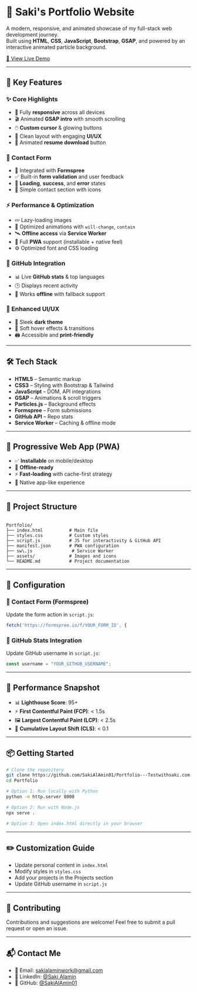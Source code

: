 # 💼 Saki's Portfolio Website

A modern, responsive, and animated showcase of my full-stack web development journey.  
Built using **HTML**, **CSS**, **JavaScript**, **Bootstrap**, **GSAP**, and powered by an interactive animated particle background.

[🔗 View Live Demo](https://github.com/SakiAlAmin01/Portfolio---Testwithsaki.com.git)

</div>

---

## 🚀 Key Features

### ✨ Core Highlights
- 📱 Fully **responsive** across all devices
- 🎬 Animated **GSAP intro** with smooth scrolling
- 🖱️ **Custom cursor** & glowing buttons
- 🧼 Clean layout with engaging **UI/UX**
- 📄 Animated **resume download** button

### 📧 Contact Form
- 🔗 Integrated with **Formspree**
- ✅ Built-in **form validation** and user feedback
- 🔄 **Loading**, **success**, and **error** states
- 📇 Simple contact section with icons

### ⚡ Performance & Optimization
- 💤 Lazy-loading images
- 🧠 Optimized animations with `will-change`, `contain`
- 🛰️ **Offline access** via **Service Worker**
- 🧩 Full **PWA** support (installable + native feel)
- ⚙️ Optimized font and CSS loading

### 🐙 GitHub Integration
- 📊 Live **GitHub stats** & top languages
- 🕒 Displays recent activity
- 🔌 Works **offline** with fallback support

### 🎨 Enhanced UI/UX
- 🌙 Sleek **dark theme**
- 🧩 Soft hover effects & transitions
- 🖨️ Accessible and **print-friendly**

---

## 🛠️ Tech Stack

- **HTML5** – Semantic markup  
- **CSS3** – Styling with Bootstrap & Tailwind  
- **JavaScript** – DOM, API integrations  
- **GSAP** – Animations & scroll triggers  
- **Particles.js** – Background effects  
- **Formspree** – Form submissions  
- **GitHub API** – Repo stats  
- **Service Worker** – Caching & offline mode  

---

## 📱 Progressive Web App (PWA)

- ✅ **Installable** on mobile/desktop  
- 📴 **Offline-ready**  
- ⚡ **Fast-loading** with cache-first strategy  
- 📲 Native app-like experience  

---

## 📂 Project Structure

```

Portfolio/
├── index.html          # Main file
├── styles.css          # Custom styles
├── script.js           # JS for interactivity & GitHub API
├── manifest.json       # PWA configuration
├── sw\.js               # Service Worker
├── assets/             # Images and icons
└── README.md           # Project documentation

````

---

## 🔧 Configuration

### 🔹 Contact Form (Formspree)

Update the form action in `script.js`:

```js
fetch('https://formspree.io/f/YOUR_FORM_ID', {
````

### 🔹 GitHub Stats Integration

Update GitHub username in `script.js`:

```js
const username = "YOUR_GITHUB_USERNAME";
```

---

## 🧪 Performance Snapshot

* 📊 **Lighthouse Score**: 95+
* ⚡ **First Contentful Paint (FCP)**: < 1.5s
* 🖼️ **Largest Contentful Paint (LCP)**: < 2.5s
* 🔧 **Cumulative Layout Shift (CLS)**: < 0.1

---

## 📦 Getting Started

```bash
# Clone the repository
git clone https://github.com/SakiAlAmin01/Portfolio---Testwithsaki.com.git
cd Portfolio

# Option 1: Run locally with Python
python -m http.server 8000

# Option 2: Run with Node.js
npx serve .

# Option 3: Open index.html directly in your browser
```

---

## ✏️ Customization Guide

* Update personal content in `index.html`
* Modify styles in `styles.css`
* Add your projects in the Projects section
* Update GitHub username in `script.js`

---

## 🤝 Contributing

Contributions and suggestions are welcome!
Feel free to submit a pull request or open an issue.

---

## 📬 Contact Me

* 📧 Email: [sakialaminwork@gmail.com](mailto:sakialaminwork@gmail.com)
* 💼 LinkedIn: [@Saki Alamin](https://www.linkedin.com/in/sakialamin2000)
* 🐙 GitHub: [@SakiAlAmin01](https://github.com/SakiAlAmin01)

